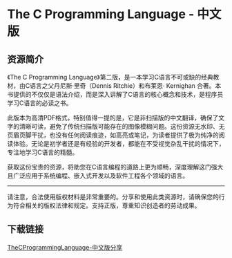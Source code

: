 # The C Programming Language - 中文版

## 资源简介

《The C Programming Language》第二版，是一本学习C语言不可或缺的经典教材，由C语言之父丹尼斯·里奇（Dennis Ritchie）和布莱恩· Kernighan 合著。本书提供的不仅仅是语法介绍，而是深入讲解了C语言的核心概念和技术，是程序员学习C语言的必读之书。

此版本为高清PDF格式，特别值得一提的是，它是非扫描版的中文翻译，确保了文字的清晰可读，避免了传统扫描版可能存在的图像模糊问题。这份资源无水印、无页眉页脚干扰，也没有任何阅读痕迹，如高亮或笔记，为读者提供了极为纯净的阅读体验。无论是初学者还是有经验的开发者，都能在不受视觉杂乱干扰的情况下，专注地学习C语言的精髓。

获取这份宝贵的资源，将助您在C语言编程的道路上更为顺畅，深度理解这门强大且广泛应用于系统编程、嵌入式开发以及软件工程各个领域的语言。

---

请注意，合法使用版权材料是非常重要的。分享和使用此类资源时，请确保您的行为符合相关的版权法律和规定。支持正版，尊重知识创造者的劳动成果。

## 下载链接

[TheCProgrammingLanguage-中文版分享](https://pan.quark.cn/s/bcc280e226e1)